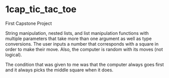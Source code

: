 # 1cap_tic_tac_toe
First Capstone Project

String manipulation, nested lists, and list manipulation functions with multiple parameters that take more than one argument as well as type conversions. The user inputs a number that corresponds with a square in order to make their move. Also, the computer is random with its moves (not logical).

The condition that was given to me was that the computer always goes first and it always picks the middle square when it does.
